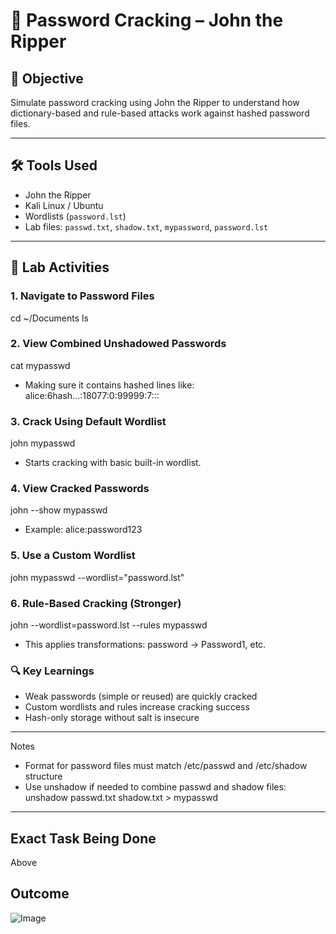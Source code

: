 # 🔐 Password Cracking – John the Ripper

## 🎯 Objective  
Simulate password cracking using John the Ripper to understand how dictionary-based and rule-based attacks work against hashed password files.

---

## 🛠️ Tools Used  
- John the Ripper  
- Kali Linux / Ubuntu  
- Wordlists (`password.lst`)  
- Lab files: `passwd.txt`, `shadow.txt`, `mypassword`, `password.lst`

---

## 🧪 Lab Activities

### 1. Navigate to Password Files
cd ~/Documents
ls

### 2. View Combined Unshadowed Passwords
cat mypasswd
- Making sure it contains hashed lines like:
alice:$6$hash...:18077:0:99999:7:::

### 3. Crack Using Default Wordlist
john mypasswd
- Starts cracking with basic built-in wordlist.

### 4. View Cracked Passwords
john --show mypasswd
- Example: alice:password123

### 5. Use a Custom Wordlist
john mypasswd --wordlist="password.lst"

### 6. Rule-Based Cracking (Stronger)
john --wordlist=password.lst --rules mypasswd
- This applies transformations: password → Password1, etc.

### 🔍 Key Learnings
- Weak passwords (simple or reused) are quickly cracked
- Custom wordlists and rules increase cracking success
- Hash-only storage without salt is insecure
---

Notes
- Format for password files must match /etc/passwd and /etc/shadow structure
- Use unshadow if needed to combine passwd and shadow files: unshadow passwd.txt shadow.txt > mypasswd

---

## Exact Task Being Done 
Above 

## Outcome
![Image](https://github.com/user-attachments/assets/fb7da4c6-3dfa-440c-9f53-6c37a0c7607b)
